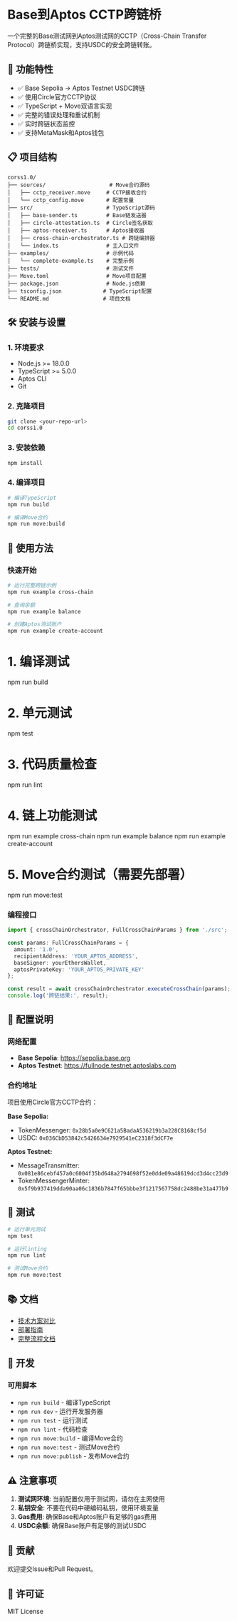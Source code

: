 # Base到Aptos CCTP跨链桥

一个完整的Base测试网到Aptos测试网的CCTP（Cross-Chain Transfer Protocol）跨链桥实现，支持USDC的安全跨链转账。

## 🚀 功能特性

- ✅ Base Sepolia → Aptos Testnet USDC跨链
- ✅ 使用Circle官方CCTP协议
- ✅ TypeScript + Move双语言实现
- ✅ 完整的错误处理和重试机制
- ✅ 实时跨链状态监控
- ✅ 支持MetaMask和Aptos钱包

## 📋 项目结构

```
corss1.0/
├── sources/                    # Move合约源码
│   ├── cctp_receiver.move     # CCTP接收合约
│   └── cctp_config.move       # 配置常量
├── src/                       # TypeScript源码
│   ├── base-sender.ts         # Base链发送器
│   ├── circle-attestation.ts  # Circle签名获取
│   ├── aptos-receiver.ts      # Aptos接收器
│   ├── cross-chain-orchestrator.ts # 跨链编排器
│   └── index.ts               # 主入口文件
├── examples/                  # 示例代码
│   └── complete-example.ts    # 完整示例
├── tests/                     # 测试文件
├── Move.toml                  # Move项目配置
├── package.json               # Node.js依赖
├── tsconfig.json             # TypeScript配置
└── README.md                 # 项目文档
```

## 🛠️ 安装与设置

### 1. 环境要求

- Node.js >= 18.0.0
- TypeScript >= 5.0.0
- Aptos CLI
- Git

### 2. 克隆项目

```bash
git clone <your-repo-url>
cd corss1.0
```

### 3. 安装依赖

```bash
npm install
```

### 4. 编译项目

```bash
# 编译TypeScript
npm run build

# 编译Move合约
npm run move:build
```

## 🎯 使用方法

### 快速开始

```bash
# 运行完整跨链示例
npm run example cross-chain

# 查询余额
npm run example balance

# 创建Aptos测试账户
npm run example create-account
```
# 1. 编译测试
npm run build

# 2. 单元测试
npm test

# 3. 代码质量检查
npm run lint

# 4. 链上功能测试
npm run example cross-chain
npm run example balance
npm run example create-account

# 5. Move合约测试（需要先部署）
npm run move:test

### 编程接口

```typescript
import { crossChainOrchestrator, FullCrossChainParams } from './src';

const params: FullCrossChainParams = {
  amount: '1.0',
  recipientAddress: 'YOUR_APTOS_ADDRESS',
  baseSigner: yourEthersWallet,
  aptosPrivateKey: 'YOUR_APTOS_PRIVATE_KEY'
};

const result = await crossChainOrchestrator.executeCrossChain(params);
console.log('跨链结果:', result);
```

## 📝 配置说明

### 网络配置

- **Base Sepolia**: https://sepolia.base.org
- **Aptos Testnet**: https://fullnode.testnet.aptoslabs.com

### 合约地址

项目使用Circle官方CCTP合约：

**Base Sepolia:**
- TokenMessenger: `0x28b5a0e9C621a5BadaA536219b3a228C8168cf5d`
- USDC: `0x036CbD53842c5426634e7929541eC2318f3dCF7e`

**Aptos Testnet:**
- MessageTransmitter: `0x081e86cebf457a0c6004f35bd648a2794698f52e0dde09a48619dcd3d4cc23d9`
- TokenMessengerMinter: `0x5f9b937419dda90aa06c1836b7847f65bbbe3f1217567758dc2488be31a477b9`

## 🧪 测试

```bash
# 运行单元测试
npm test

# 运行linting
npm run lint

# 测试Move合约
npm run move:test
```

## 📚 文档

- [技术方案对比](./技术方案对比.md)
- [部署指南](./部署指南.md)
- [完整流程文档](./all.md)

## 🔧 开发

### 可用脚本

- `npm run build` - 编译TypeScript
- `npm run dev` - 运行开发服务器
- `npm run test` - 运行测试
- `npm run lint` - 代码检查
- `npm run move:build` - 编译Move合约
- `npm run move:test` - 测试Move合约
- `npm run move:publish` - 发布Move合约

## ⚠️ 注意事项

1. **测试网环境**: 当前配置仅用于测试网，请勿在主网使用
2. **私钥安全**: 不要在代码中硬编码私钥，使用环境变量
3. **Gas费用**: 确保Base和Aptos账户有足够的gas费用
4. **USDC余额**: 确保Base账户有足够的测试USDC

## 🤝 贡献

欢迎提交Issue和Pull Request。

## 📄 许可证

MIT License
